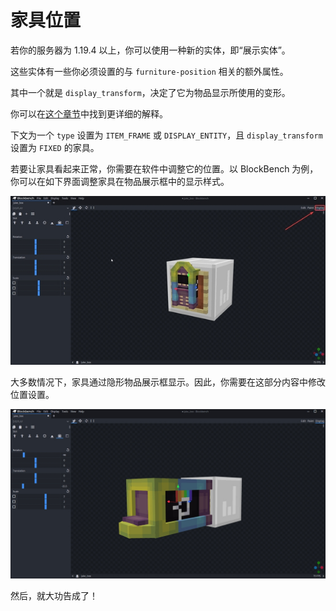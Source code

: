 # 家具位置

若你的服务器为 1.19.4 以上，你可以使用一种新的实体，即“展示实体”。

这些实体有一些你必须设置的与 `furniture-position` 相关的额外属性。

其中一个就是 `display_transform`，决定了它为物品显示所使用的变形。

你可以在[这个章节]()中找到更详细的解释。

下文为一个 `type` 设置为 `ITEM_FRAME` 或 `DISPLAY_ENTITY`，且 `display_transform` 设置为 `FIXED` 的家具。

若要让家具看起来正常，你需要在软件中调整它的位置。以 BlockBench 为例，你可以在如下界面调整家具在物品展示框中的显示样式。

<center>

![img](images/image49.png)

</center>

大多数情况下，家具通过隐形物品展示框显示。因此，你需要在这部分内容中修改位置设置。

<center>

![img](images/image50.png)

</center>

然后，就大功告成了！